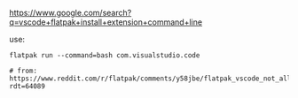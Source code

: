 https://www.google.com/search?q=vscode+flatpak+install+extension+command+line

use:
```
flatpak run --command=bash com.visualstudio.code

# from: https://www.reddit.com/r/flatpak/comments/y58jbe/flatpak_vscode_not_allowing_use_of_certain/?rdt=64089
```
